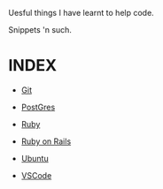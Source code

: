 Uesful things I have learnt to help code.

Snippets 'n such.

# INDEX

* [Git](git.md)

* [PostGres](postgres.md)

* [Ruby](ruby.md)

* [Ruby on Rails](rails)

* [Ubuntu](ubuntu.md)

* [VSCode](vscode.md)



